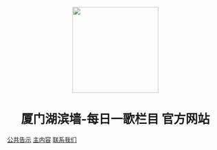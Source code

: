 <p align="center">
<img src="https://q1.qlogo.cn/g?b=qq&nk=2137480743&s=640" width="200" height="200"/>
</p>
<h1 align="center">厦门湖滨墙-每日一歌栏目 官方网站</h1>

[公共告示](#main)
[主内容](https://github.com/Snailclimb/docsify-demo)
[联系我们](http://wpa.qq.com/msgrd?v=3&uin=3079201190&site=qq&menu=yes)




